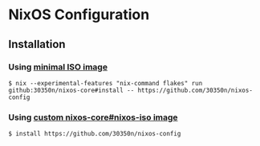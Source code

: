 # NixOS Configuration

## Installation

### Using [minimal ISO image](https://nixos.org/download/)

```shell
$ nix --experimental-features "nix-command flakes" run github:30350n/nixos-core#install -- https://github.com/30350n/nixos-config
```

### Using [custom nixos-core#nixos-iso image](https://github.com/30350n/nixos-core#building-custom-nixos-corenixos-iso-image)

```shell
$ install https://github.com/30350n/nixos-config
```
